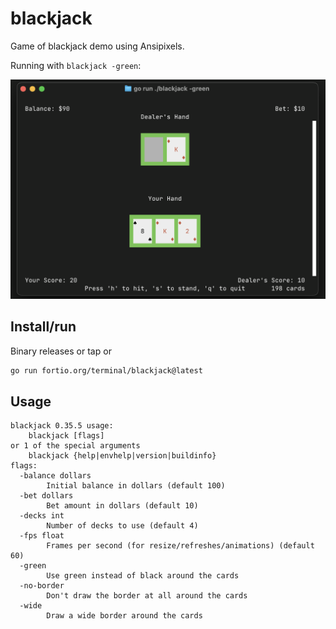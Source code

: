 # blackjack

Game of blackjack demo using Ansipixels.

Running with `blackjack -green`:

![screenshot](blackjack.png)

## Install/run
Binary releases or tap or

```sh
go run fortio.org/terminal/blackjack@latest
```

## Usage

```
blackjack 0.35.5 usage:
	blackjack [flags]
or 1 of the special arguments
	blackjack {help|envhelp|version|buildinfo}
flags:
  -balance dollars
        Initial balance in dollars (default 100)
  -bet dollars
        Bet amount in dollars (default 10)
  -decks int
        Number of decks to use (default 4)
  -fps float
        Frames per second (for resize/refreshes/animations) (default 60)
  -green
        Use green instead of black around the cards
  -no-border
        Don't draw the border at all around the cards
  -wide
        Draw a wide border around the cards
```
